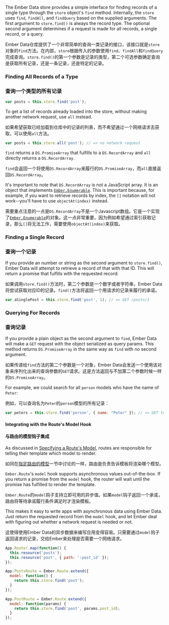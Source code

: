 The Ember Data store provides a simple interface for finding records of
a single type through the `store` object's `find` method. Internally, the
`store` uses `find`, `findAll`, and `findQuery` based on the supplied
arguments. The first argument to `store.find()` is always the record type. The
optional second argument determines if a request is made for all records, a single
record, or a query.

Ember Data仓库提供了一个非常简单的查询一类记录的接口，该接口就是`store`对象的`find`方法。在内部，`store`根据传入的参数使用`find`、`findAll`和`findQuery`完成查询。`store.find()`的第一个参数是记录的类型，第二个可选参数确定查询是获取所有记录，还是一条记录，还是特定的记录。

### Finding All Records of a Type

### 查询一个类型的所有记录

```javascript
var posts = this.store.find('post');
```

To get a list of records already loaded into the store, without making
another network request, use `all` instead.

如果希望获取已经加载到仓库中的记录的列表，而不希望通过一个网络请求去获取，可以使用`all`方法。

```javascript
var posts = this.store.all('post'); // => no network request
```

`find` returns a `DS.PromiseArray` that fulfills to a `DS.RecordArray`
and `all` directly returns a `DS.RecordArray`.

`find`会返回一个将使用`DS.RecordArray`来履行的`DS.PromiseArray`，而`all`直接返回`DS.RecordArray`。

It's important to note that `DS.RecordArray` is not a JavaScript array.
It is an object that implements [`Ember.Enumerable`][1]. This is
important because, for example, if you want to retrieve records by index, the
`[]` notation will not work--you'll have to use `objectAt(index)` instead.

需要重点注意的一点是`DS.RecordArray`不是一个Javascript数组。它是一个实现了[`Ember.Enumerable`][1]的对象。这一点非常重要，因为例如希望通过索引获取记录，那么`[]`将无法工作，需要使用`objectAt(index)`来获取。

[1]: http://emberjs.com/api/classes/Ember.Enumerable.html

### Finding a Single Record

### 查询一个记录

If you provide an number or string as the second argument to
`store.find()`, Ember Data will attempt to retrieve a record of that with that ID.
This will return a promise that fulfills with the requested record:

如果调用`store.find()`方法时，第二个参数是一个数字或者字符串，Ember Data将尝试获取对应ID的记录。`find()`方法将返回一个用请求的记录来履行的承诺。

```javascript
var aSinglePost = this.store.find('post', 1); // => GET /posts/1
```

### Querying For Records

### 查询记录

If you provide a plain object as the second argument to `find`, Ember
Data will make a `GET` request with the object serialized as query params. This
method returns `DS.PromiseArray` in the same way as `find` with no second argument.

如果传递给`find`方法的第二个参数是一个对象，Ember Data会发送一个使用该对象来序列化出来的查询参数的`GET`请求。这是方法返回与不加第二个参数时候一样的`DS.PromiseArray`。

For example, we could search for all `person` models who have the name of
`Peter`:

例如，可以查询名为`Peter`的`person`模型的所有记录：

```javascript
var peters = this.store.find('person', { name: "Peter" }); // => GET to /persons?name='Peter'
```

#### Integrating with the Route's Model Hook

#### 与路由的模型钩子集成

As discussed in [Specifying a Route's Model](/guides/routing/specifying-a-routes-model), routes are
responsible for telling their template which model to render.

如同在[指定路由的模型](/guides/routing/specifying-a-routes-model)一节中讨论的一样，路由是负责告诉模板将渲染哪个模型。

`Ember.Route`'s `model` hook supports asynchronous values
out-of-the-box. If you return a promise from the `model` hook, the
router will wait until the promise has fulfilled to render the
template.

`Ember.Route`的`model`钩子支持立即可用的异步值。如果`model`钩子返回一个承诺，路由将等待承诺履行条件满足时才渲染模板。

This makes it easy to write apps with asynchronous data using Ember
Data. Just return the requested record from the `model` hook, and let
Ember deal with figuring out whether a network request is needed or
not.

这使得使用Ember
Data的异步数据来编写应用变得容易。只需要通过`model`钩子返回请求的记录，交给Ember来处理是否需要一个网络请求。

```javascript
App.Router.map(function() {
  this.resource('posts');
  this.resource('post', { path: ':post_id' });
});

App.PostsRoute = Ember.Route.extend({
  model: function() {
    return this.store.find('post');
  }
});

App.PostRoute = Ember.Route.extend({
  model: function(params) {
    return this.store.find('post', params.post_id);
  }
});
```
